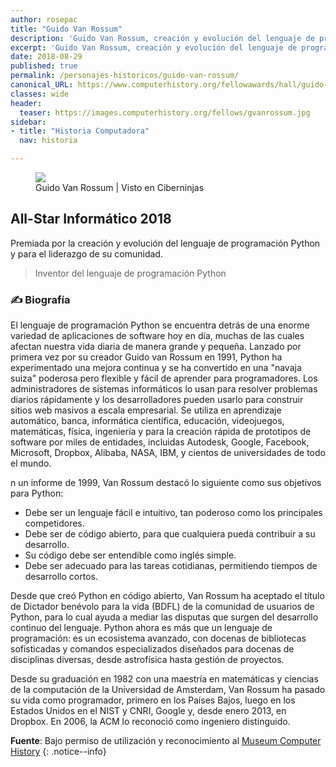 ```yaml
---
author: rosepac
title: "Guido Van Rossum"
description: 'Guido Van Rossum, creación y evolución del lenguaje de programación Python y para el liderazgo de su comunidad.'
excerpt: 'Guido Van Rossum, creación y evolución del lenguaje de programación Python y para el liderazgo de su comunidad.'
date: 2018-08-29
published: true
permalink: /personajes-historicos/guido-van-rossum/
canonical_URL: https://www.computerhistory.org/fellowawards/hall/guido-van-rossum/
classes: wide
header:
  teaser: https://images.computerhistory.org/fellows/gvanrossum.jpg
sidebar:
- title: "Historia Computadora"
  nav: historia

---
```


<figure>
    <a href="https://images.computerhistory.org/fellows/gvanrossum.jpg" class="image-popup"><img src="https://images.computerhistory.org/fellows/gvanrossum.jpg"></a>
    <figcaption>Guido Van Rossum | Visto en Ciberninjas</figcaption>
</figure>

## All-Star Informático 2018

Premiada por la creación y evolución del lenguaje de programación Python y para el liderazgo de su comunidad.

> Inventor del lenguaje de programación Python

### ✍ Biografía

El lenguaje de programación Python se encuentra detrás de una enorme variedad de aplicaciones de software hoy en día, muchas de las cuales afectan nuestra vida diaria de manera grande y pequeña. Lanzado por primera vez por su creador Guido van Rossum en 1991, Python ha experimentado una mejora continua y se ha convertido en una "navaja suiza" poderosa pero flexible y fácil de aprender para programadores. Los administradores de sistemas informáticos lo usan para resolver problemas diarios rápidamente y los desarrolladores pueden usarlo para construir sitios web masivos a escala empresarial. Se utiliza en aprendizaje automático, banca, informática científica, educación, videojuegos, matemáticas, física, ingeniería y para la creación rápida de prototipos de software por miles de entidades, incluidas Autodesk, Google, Facebook, Microsoft, Dropbox, Alibaba, NASA, IBM, y cientos de universidades de todo el mundo.

n un informe de 1999, Van Rossum destacó lo siguiente como sus objetivos para Python:

- Debe ser un lenguaje fácil e intuitivo, tan poderoso como los principales competidores.
- Debe ser de código abierto, para que cualquiera pueda contribuir a su desarrollo.
- Su código debe ser entendible como inglés simple.
- Debe ser adecuado para las tareas cotidianas, permitiendo tiempos de desarrollo cortos.

Desde que creó Python en código abierto, Van Rossum ha aceptado el título de Dictador benévolo para la vida (BDFL) de la comunidad de usuarios de Python, para lo cual ayuda a mediar las disputas que surgen del desarrollo continuo del lenguaje. Python ahora es más que un lenguaje de programación: es un ecosistema avanzado, con docenas de bibliotecas sofisticadas y comandos especializados diseñados para docenas de disciplinas diversas, desde astrofísica hasta gestión de proyectos.

Desde su graduación en 1982 con una maestría en matemáticas y ciencias de la computación de la Universidad de Amsterdam, Van Rossum ha pasado su vida como programador, primero en los Países Bajos, luego en los Estados Unidos en el NIST y CNRI, Google y, desde enero 2013, en Dropbox. En 2006, la ACM lo reconoció como ingeniero distinguido.

**Fuente**: Bajo permiso de utilización y reconocimiento al [Museum Computer History](https://www.computerhistory.org/ "Página web el Museo de la Historia de las Computadoras") 
{: .notice--info}
